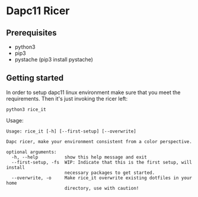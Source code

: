 # Dapc11 Ricer

## Prerequisites

- python3
- pip3
- pystache (pip3 install pystache)

## Getting started

In order to setup dapc11 linux environment make sure that you meet the requirements. Then it's just invoking the ricer left:

    python3 rice_it

Usage:

```
Usage: rice_it [-h] [--first-setup] [--overwrite]

Dapc ricer, make your environment consistent from a color perspective.

optional arguments:
  -h, --help          show this help message and exit
  --first-setup, -fs  WIP: Indicate that this is the first setup, will install
                      necessary packages to get started.
  --overwrite, -o     Make rice_it overwrite existing dotfiles in your home
                      directory, use with caution!
```

